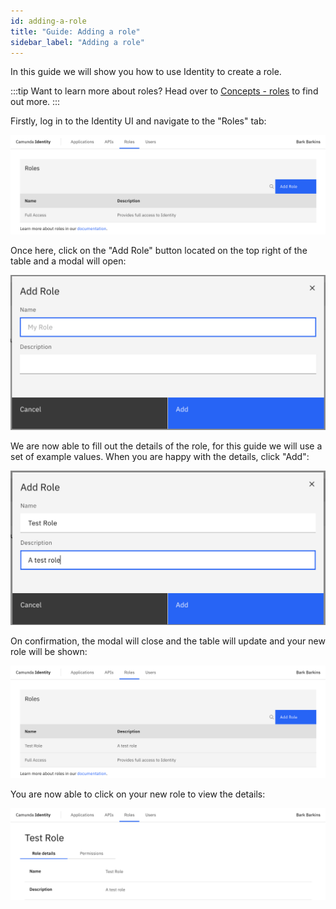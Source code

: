 ```yaml
---
id: adding-a-role
title: "Guide: Adding a role"
sidebar_label: "Adding a role"
---
```


In this guide we will show you how to use Identity to create a role.

:::tip Want to learn more about roles?
Head over to [Concepts - roles](/self-managed/concepts/access-control/roles.md) to find out more.
:::

Firstly, log in to the Identity UI and navigate to the "Roles" tab:

![add-role-tab](img/add-role-tab.png)

Once here, click on the "Add Role" button located on the top right of the table and a modal will open:

![add-role-modal-1](img/add-role-modal-1.png)

We are now able to fill out the details of the role, for this guide we will use a set of example values.
When you are happy with the details, click "Add":

![add-role-modal-2](img/add-role-modal-2.png)

On confirmation, the modal will close and the table will update and your new role will be shown:

![add-role-refreshed-table](img/add-role-refreshed-table.png)

You are now able to click on your new role to view the details:

![add-role-details](img/add-role-details.png)
